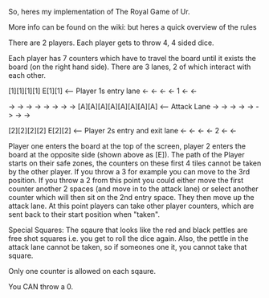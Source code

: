 So, heres my implementation of The Royal Game of Ur.

More info can be found on the wiki: but heres a quick overview of the rules

There are 2 players. Each player gets to throw 4, 4 sided dice.

Each player has 7 counters which have to travel the board until it exists the board (on the right hand side).
There are 3 lanes, 2 of which interact with each other.

[1][1][1][1]   E[1][1]  <-- Player 1s entry lane
<- <- <- <- 1   <- <-

-> -> -> -> -> -> -> ->
[A][A][A][A][A][A][A][A]  <-- Attack Lane
-> -> -> -> -> -> -> ->

[2][2][2][2]    E[2][2]  <-- Player 2s entry and exit lane
<- <- <- <- 2    <- <-

Player one enters the board at the top of the screen, player 2 enters the board at the opposite side (shown above as [E]).
The path of the Player starts on their safe zones, the counters on these first 4 tiles cannot be taken by the other player.
If you throw a 3 for example you can move to the 3rd position. If you throw a 2 from this point you could either move the
first counter another 2 spaces (and move in to the attack lane) or select another counter which will then sit on the 2nd
entry space.
They then move up the attack lane. At this point players can take other player counters, which are sent back to their start 
position when "taken".

Special Squares: The sqaure that looks like the red and black pettles are free shot squares i.e. you get to roll the dice
again. Also, the pettle in the attack lane cannot be taken, so if someones one it, you cannot take that square.

Only one counter is allowed on each sqaure.

You CAN throw a 0.
